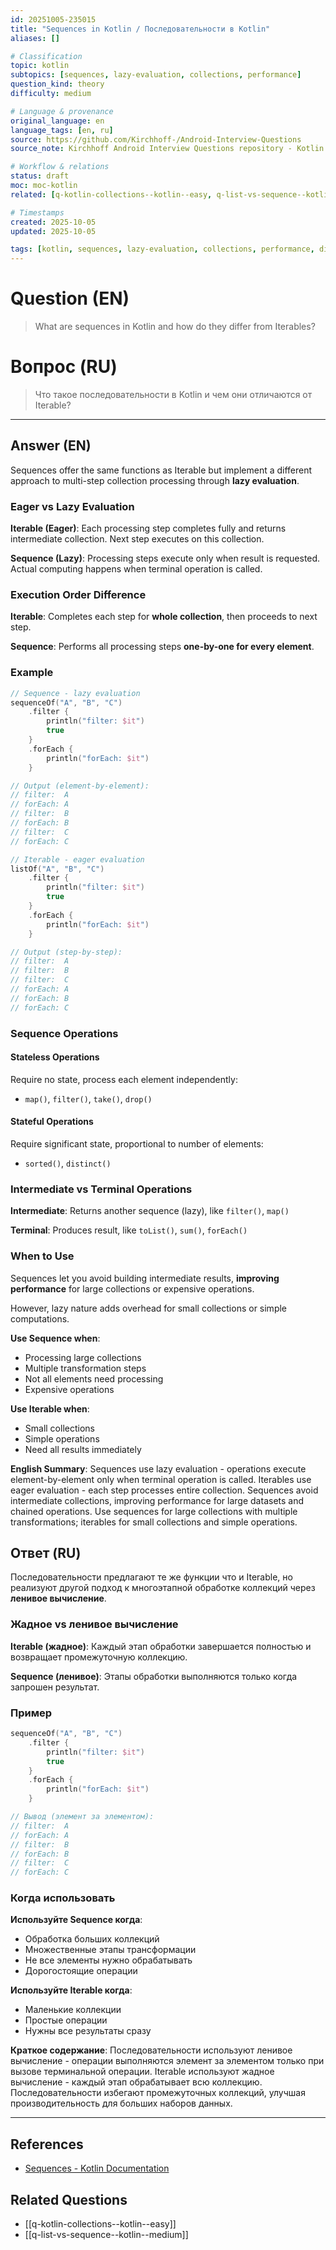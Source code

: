 ```yaml
---
id: 20251005-235015
title: "Sequences in Kotlin / Последовательности в Kotlin"
aliases: []

# Classification
topic: kotlin
subtopics: [sequences, lazy-evaluation, collections, performance]
question_kind: theory
difficulty: medium

# Language & provenance
original_language: en
language_tags: [en, ru]
source: https://github.com/Kirchhoff-/Android-Interview-Questions
source_note: Kirchhoff Android Interview Questions repository - Kotlin Batch 2

# Workflow & relations
status: draft
moc: moc-kotlin
related: [q-kotlin-collections--kotlin--easy, q-list-vs-sequence--kotlin--medium]

# Timestamps
created: 2025-10-05
updated: 2025-10-05

tags: [kotlin, sequences, lazy-evaluation, collections, performance, difficulty/medium]
---
```


# Question (EN)
> What are sequences in Kotlin and how do they differ from Iterables?

# Вопрос (RU)
> Что такое последовательности в Kotlin и чем они отличаются от Iterable?

---

## Answer (EN)

Sequences offer the same functions as Iterable but implement a different approach to multi-step collection processing through **lazy evaluation**.

### Eager vs Lazy Evaluation

**Iterable (Eager)**: Each processing step completes fully and returns intermediate collection. Next step executes on this collection.

**Sequence (Lazy)**: Processing steps execute only when result is requested. Actual computing happens when terminal operation is called.

### Execution Order Difference

**Iterable**: Completes each step for **whole collection**, then proceeds to next step.

**Sequence**: Performs all processing steps **one-by-one for every element**.

### Example

```kotlin
// Sequence - lazy evaluation
sequenceOf("A", "B", "C")
    .filter {
        println("filter: $it")
        true
    }
    .forEach {
        println("forEach: $it")
    }

// Output (element-by-element):
// filter:  A
// forEach: A
// filter:  B
// forEach: B
// filter:  C
// forEach: C

// Iterable - eager evaluation
listOf("A", "B", "C")
    .filter {
        println("filter: $it")
        true
    }
    .forEach {
        println("forEach: $it")
    }

// Output (step-by-step):
// filter:  A
// filter:  B
// filter:  C
// forEach: A
// forEach: B
// forEach: C
```

### Sequence Operations

#### Stateless Operations

Require no state, process each element independently:
- `map()`, `filter()`, `take()`, `drop()`

#### Stateful Operations

Require significant state, proportional to number of elements:
- `sorted()`, `distinct()`

### Intermediate vs Terminal Operations

**Intermediate**: Returns another sequence (lazy), like `filter()`, `map()`

**Terminal**: Produces result, like `toList()`, `sum()`, `forEach()`

### When to Use

Sequences let you avoid building intermediate results, **improving performance** for large collections or expensive operations.

However, lazy nature adds overhead for small collections or simple computations.

**Use Sequence when**:
- Processing large collections
- Multiple transformation steps
- Not all elements need processing
- Expensive operations

**Use Iterable when**:
- Small collections
- Simple operations
- Need all results immediately

**English Summary**: Sequences use lazy evaluation - operations execute element-by-element only when terminal operation is called. Iterables use eager evaluation - each step processes entire collection. Sequences avoid intermediate collections, improving performance for large datasets and chained operations. Use sequences for large collections with multiple transformations; iterables for small collections and simple operations.

## Ответ (RU)

Последовательности предлагают те же функции что и Iterable, но реализуют другой подход к многоэтапной обработке коллекций через **ленивое вычисление**.

### Жадное vs ленивое вычисление

**Iterable (жадное)**: Каждый этап обработки завершается полностью и возвращает промежуточную коллекцию.

**Sequence (ленивое)**: Этапы обработки выполняются только когда запрошен результат.

### Пример

```kotlin
sequenceOf("A", "B", "C")
    .filter {
        println("filter: $it")
        true
    }
    .forEach {
        println("forEach: $it")
    }

// Вывод (элемент за элементом):
// filter:  A
// forEach: A
// filter:  B
// forEach: B
// filter:  C
// forEach: C
```

### Когда использовать

**Используйте Sequence когда**:
- Обработка больших коллекций
- Множественные этапы трансформации
- Не все элементы нужно обрабатывать
- Дорогостоящие операции

**Используйте Iterable когда**:
- Маленькие коллекции
- Простые операции
- Нужны все результаты сразу

**Краткое содержание**: Последовательности используют ленивое вычисление - операции выполняются элемент за элементом только при вызове терминальной операции. Iterable используют жадное вычисление - каждый этап обрабатывает всю коллекцию. Последовательности избегают промежуточных коллекций, улучшая производительность для больших наборов данных.

---

## References
- [Sequences - Kotlin Documentation](https://kotlinlang.org/docs/reference/sequences.html)

## Related Questions
- [[q-kotlin-collections--kotlin--easy]]
- [[q-list-vs-sequence--kotlin--medium]]
